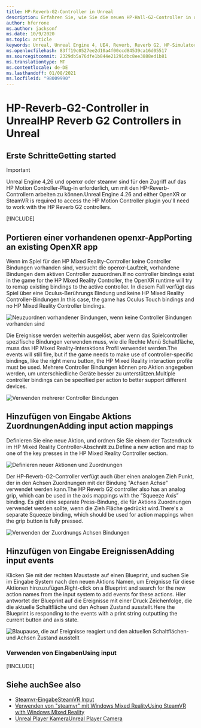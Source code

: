 ```yaml
---
title: HP-Reverb-G2-Controller in Unreal
description: Erfahren Sie, wie Sie die neuen HP-Hall-G2-Controller in openxr und steamvr für Unreal Mixed Reality-Anwendungen verwenden.
author: hferrone
ms.author: jacksonf
ms.date: 10/9/2020
ms.topic: article
keywords: Unreal, Unreal Engine 4, UE4, Reverb, Reverb G2, HP-Simulator G2, gemischte Realität, Entwicklung, Bewegungs Controller, Benutzereingaben, Features, neues Projekt, Emulator, Dokumentation, Handbücher, Features, holograms, Spieleentwicklung, Mixed Reality-Headset, Windows Mixed Reality-Headset, Virtual Reality-Headset
ms.openlocfilehash: 83ff19c0527ee2d10a4f00ccd84539ca16d05517
ms.sourcegitcommit: 2329db5a76dfe1b844e21291dbc8ee3888ed1b81
ms.translationtype: MT
ms.contentlocale: de-DE
ms.lasthandoff: 01/08/2021
ms.locfileid: "98009990"
---
```

# <a name="hp-reverb-g2-controllers-in-unreal"></a><span data-ttu-id="deffd-104">HP-Reverb-G2-Controller in Unreal</span><span class="sxs-lookup"><span data-stu-id="deffd-104">HP Reverb G2 Controllers in Unreal</span></span> 

## <a name="getting-started"></a><span data-ttu-id="deffd-105">Erste Schritte</span><span class="sxs-lookup"><span data-stu-id="deffd-105">Getting started</span></span>

> [!IMPORTANT]
> <span data-ttu-id="deffd-106">Unreal Engine 4,26 und openxr oder steamvr sind für den Zugriff auf das HP Motion Controller-Plug-in erforderlich, um mit den HP-Reverb-Controllern arbeiten zu können.</span><span class="sxs-lookup"><span data-stu-id="deffd-106">Unreal Engine 4.26 and either OpenXR or SteamVR is required to access the HP Motion Controller plugin you'll need to work with the HP Reverb G2 controllers.</span></span>

[!INCLUDE[](includes/tabs-g2-controllers-in-unreal.md)]

## <a name="porting-an-existing-openxr-app"></a><span data-ttu-id="deffd-107">Portieren einer vorhandenen openxr-App</span><span class="sxs-lookup"><span data-stu-id="deffd-107">Porting an existing OpenXR app</span></span> 

<span data-ttu-id="deffd-108">Wenn im Spiel für den HP Mixed Reality-Controller keine Controller Bindungen vorhanden sind, versucht die openxr-Laufzeit, vorhandene Bindungen dem aktiven Controller zuzuordnen.</span><span class="sxs-lookup"><span data-stu-id="deffd-108">If no controller bindings exist in the game for the HP Mixed Reality Controller, the OpenXR runtime will try to remap existing bindings to the active controller.</span></span>  <span data-ttu-id="deffd-109">In diesem Fall verfügt das Spiel über eine Oculus-Berührungs Bindung und keine HP Mixed Reality Controller-Bindungen.</span><span class="sxs-lookup"><span data-stu-id="deffd-109">In this case, the game has Oculus Touch bindings and no HP Mixed Reality Controller bindings.</span></span>

![Neuzuordnen vorhandener Bindungen, wenn keine Controller Bindungen vorhanden sind](images/reverb-g2-img-04.png)

<span data-ttu-id="deffd-111">Die Ereignisse werden weiterhin ausgelöst, aber wenn das Spielcontroller spezifische Bindungen verwenden muss, wie die Rechte Menü Schaltfläche, muss das HP Mixed Reality-Interaktions Profil verwendet werden.</span><span class="sxs-lookup"><span data-stu-id="deffd-111">The events will still fire, but if the game needs to make use of controller-specific bindings, like the right menu button, the HP Mixed Reality interaction profile must be used.</span></span>  <span data-ttu-id="deffd-112">Mehrere Controller Bindungen können pro Aktion angegeben werden, um unterschiedliche Geräte besser zu unterstützen.</span><span class="sxs-lookup"><span data-stu-id="deffd-112">Multiple controller bindings can be specified per action to better support different devices.</span></span>
   
![Verwenden mehrerer Controller Bindungen](images/reverb-g2-img-05.png)

## <a name="adding-input-action-mappings"></a><span data-ttu-id="deffd-114">Hinzufügen von Eingabe Aktions Zuordnungen</span><span class="sxs-lookup"><span data-stu-id="deffd-114">Adding input action mappings</span></span> 

<span data-ttu-id="deffd-115">Definieren Sie eine neue Aktion, und ordnen Sie Sie einem der Tastendruck im HP Mixed Reality Controller-Abschnitt zu.</span><span class="sxs-lookup"><span data-stu-id="deffd-115">Define a new action and map to one of the key presses in the HP Mixed Reality Controller section.</span></span>

![Definieren neuer Aktionen und Zuordnungen](images/reverb-g2-img-02.png)

<span data-ttu-id="deffd-117">Der HP-Reverb-G2-Controller verfügt auch über einen analogen Zieh Punkt, der in den Achsen Zuordnungen mit der Bindung "Achsen Achse" verwendet werden kann.</span><span class="sxs-lookup"><span data-stu-id="deffd-117">The HP Reverb G2 controller also has an analog grip, which can be used in the axis mappings with the “Squeeze Axis” binding.</span></span>  <span data-ttu-id="deffd-118">Es gibt eine separate Press-Bindung, die für Aktions Zuordnungen verwendet werden sollte, wenn die Zieh Fläche gedrückt wird.</span><span class="sxs-lookup"><span data-stu-id="deffd-118">There's a separate Squeeze binding, which should be used for action mappings when the grip button is fully pressed.</span></span> 

![Verwenden der Zuordnungs Achsen Bindungen](images/reverb-g2-img-03.png)

## <a name="adding-input-events"></a><span data-ttu-id="deffd-120">Hinzufügen von Eingabe Ereignissen</span><span class="sxs-lookup"><span data-stu-id="deffd-120">Adding input events</span></span>

<span data-ttu-id="deffd-121">Klicken Sie mit der rechten Maustaste auf einen Blueprint, und suchen Sie im Eingabe System nach den neuen Aktions Namen, um Ereignisse für diese Aktionen hinzuzufügen.</span><span class="sxs-lookup"><span data-stu-id="deffd-121">Right-click on a Blueprint and search for the new action names from the input system to add events for these actions.</span></span>  <span data-ttu-id="deffd-122">Hier antwortet der Blueprint auf die Ereignisse mit einer Druck Zeichenfolge, die die aktuelle Schaltfläche und den Achsen Zustand ausstellt.</span><span class="sxs-lookup"><span data-stu-id="deffd-122">Here the Blueprint is responding to the events with a print string outputting the current button and axis state.</span></span>

![Blaupause, die auf Ereignisse reagiert und den aktuellen Schaltflächen-und Achsen Zustand ausstellt](images/reverb-g2-img-06.png)

### <a name="using-input"></a><span data-ttu-id="deffd-124">Verwenden von Eingaben</span><span class="sxs-lookup"><span data-stu-id="deffd-124">Using input</span></span> 

[!INCLUDE[](includes/tabs-g2-controller-mapping-in-unreal.md)]

## <a name="see-also"></a><span data-ttu-id="deffd-125">Siehe auch</span><span class="sxs-lookup"><span data-stu-id="deffd-125">See also</span></span>
* [<span data-ttu-id="deffd-126">Steamvr-Eingabe</span><span class="sxs-lookup"><span data-stu-id="deffd-126">SteamVR Input</span></span>](https://docs.unrealengine.com/Platforms/VR/SteamVR/HowTo/SteamVRInput/index.html)
* [<span data-ttu-id="deffd-127">Verwenden von "steamvr" mit Windows Mixed Reality</span><span class="sxs-lookup"><span data-stu-id="deffd-127">Using SteamVR with Windows Mixed Reality</span></span>](https://docs.microsoft.com/windows/mixed-reality/enthusiast-guide/using-steamvr-with-windows-mixed-reality)
* [<span data-ttu-id="deffd-128">Unreal Player Kamera</span><span class="sxs-lookup"><span data-stu-id="deffd-128">Unreal Player Camera</span></span>](https://docs.unrealengine.com/Programming/Tutorials/PlayerCamera/3/index.html)